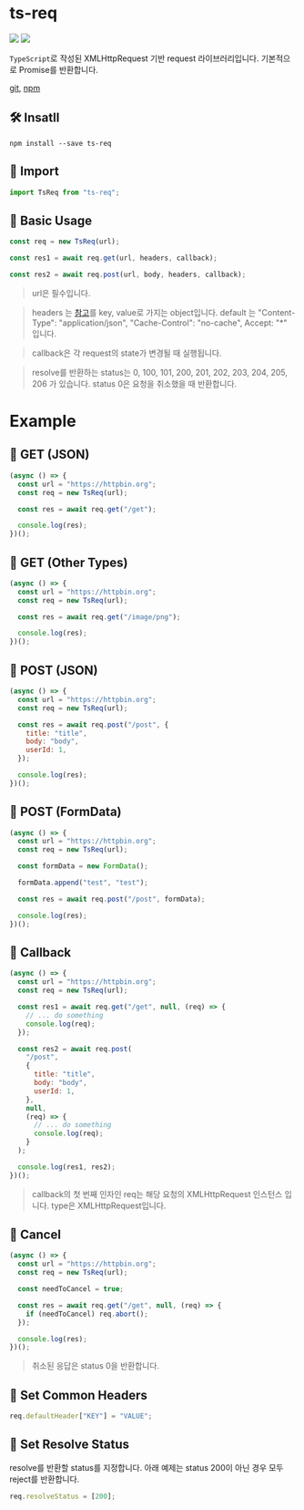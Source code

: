 # ts-req

![](https://img.shields.io/bundlephobia/min/ts-req) ![](https://img.shields.io/badge/-0%20dependencies-blueviolet)

`TypeScript`로 작성된 XMLHttpRequest 기반 request 라이브러리입니다.
기본적으로 Promise를 반환합니다.

[git](https://github.com/junyeongCHOI/ts-req), [npm](https://www.npmjs.com/package/ts-req)

## 🛠 Insatll

```
npm install --save ts-req
```

## 📌 Import

```javascript
import TsReq from "ts-req";
```

## 💅 Basic Usage

```javascript
const req = new TsReq(url);

const res1 = await req.get(url, headers, callback);

const res2 = await req.post(url, body, headers, callback);
```

> url은 필수입니다.

> headers 는 [참고](https://developer.mozilla.org/en-US/docs/Web/HTTP/Headers)를 key, value로 가지는 object입니다. default 는 "Content-Type": "application/json", "Cache-Control": "no-cache", Accept: "\*" 입니다.

> callback은 각 request의 state가 변경될 때 실행됩니다.

> resolve를 반환하는 status는 0, 100, 101, 200, 201, 202, 203, 204, 205, 206 가 있습니다. status 0은 요청을 취소했을 때 반환합니다.

# Example

## 📝 GET (JSON)

```javascript
(async () => {
  const url = "https://httpbin.org";
  const req = new TsReq(url);

  const res = await req.get("/get");

  console.log(res);
})();
```

## 📝 GET (Other Types)

```javascript
(async () => {
  const url = "https://httpbin.org";
  const req = new TsReq(url);

  const res = await req.get("/image/png");

  console.log(res);
})();
```

## 📝 POST (JSON)

```javascript
(async () => {
  const url = "https://httpbin.org";
  const req = new TsReq(url);

  const res = await req.post("/post", {
    title: "title",
    body: "body",
    userId: 1,
  });

  console.log(res);
})();
```

## 📝 POST (FormData)

```javascript
(async () => {
  const url = "https://httpbin.org";
  const req = new TsReq(url);

  const formData = new FormData();

  formData.append("test", "test");

  const res = await req.post("/post", formData);

  console.log(res);
})();
```

## 📝 Callback

```javascript
(async () => {
  const url = "https://httpbin.org";
  const req = new TsReq(url);

  const res1 = await req.get("/get", null, (req) => {
    // ... do something
    console.log(req);
  });

  const res2 = await req.post(
    "/post",
    {
      title: "title",
      body: "body",
      userId: 1,
    },
    null,
    (req) => {
      // ... do something
      console.log(req);
    }
  );

  console.log(res1, res2);
})();
```

> callback의 첫 번째 인자인 req는 해당 요청의 XMLHttpRequest 인스턴스 입니다. type은 XMLHttpRequest입니다.

## 📝 Cancel

```javascript
(async () => {
  const url = "https://httpbin.org";
  const req = new TsReq(url);

  const needToCancel = true;

  const res = await req.get("/get", null, (req) => {
    if (needToCancel) req.abort();
  });

  console.log(res);
})();
```

> 취소된 응답은 status 0을 반환합니다.

## 📝 Set Common Headers

```javascript
req.defaultHeader["KEY"] = "VALUE";
```

## 📝 Set Resolve Status

resolve를 반환할 status를 지정합니다. 아래 예제는 status 200이 아닌 경우 모두 reject를 반환합니다.

```javascript
req.resolveStatus = [200];
```
